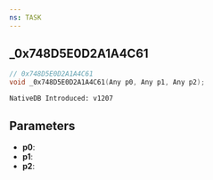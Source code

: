 ```yaml
---
ns: TASK
---
```

## _0x748D5E0D2A1A4C61

```c
// 0x748D5E0D2A1A4C61
void _0x748D5E0D2A1A4C61(Any p0, Any p1, Any p2);
```

```
NativeDB Introduced: v1207
```

## Parameters
* **p0**:
* **p1**:
* **p2**:
